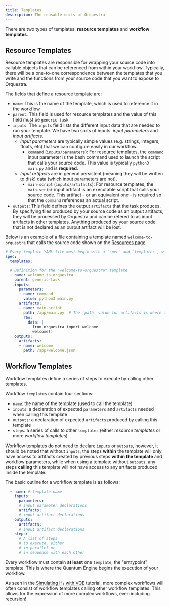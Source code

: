 ```yaml
---
title: Templates 
description: The reusable units of Orquestra
---
```


There are two types of templates: **resource templates** and **workflow templates**.

## Resource Templates

Resource templates are responsible for wrapping your source code into callable objects that can be referenced from within your workflow. Typically, there will be a one-to-one correspondence between the templates that you write and the functions from your source code that you want to expose to Orquestra. 

The fields that define a resource template are:
 - `name`: This is the name of the template, which is used to reference it in the workflow
 - `parent`: This field is used for resource templates and the value of this field must be `generic-task`
 - `inputs`: The `inputs` field lists the different input data that are needed to run your template. We have two sorts of inputs: *input parameters* and *input artifacts*. 
   - *Input parameters* are typically simple values (e.g. strings, integers, floats, etc) that we can configure easily in our workflow.
      - `command` (`inputs/parameters`): For resource templates, the `command` input parameter is the bash command used to launch the script that calls your source code. This value is typically `python3 main.py` and is **required**.
   - *Input artifacts* are in general persistent (meaning they will be written to disk) data (which input parameters are not).
      - `main-script` (`inputs/artifacts`): For resource templates, the `main-script` input artifact is an executable script that calls your source code. This artifact - or an equivalent one - is required so that the `command` references an actual script.
 - `outputs`: This field defines the output `artifacts` that the task produces. By specifying files produced by your source code as an output artifacts, they will be processed by Orquestra and can be refered to as input artifacts in other templates. Anything produced by your source code that is not declared as an ourput artifact will be lost.

Below is an example of a file containing a template named `welcome-to-orquestra` that calls the source code shown on the [Resources page](https://orquestra.io/docs/qe/definingaworkflow/resources).

```YAML
# Every template YAML file must begin with a `spec` and `templates`, without which your template won't compile.
spec:
  templates:

  # Definition for the "welcome-to-orquestra" template
  - name: welcome-to-orquestra
    parent: generic-task
    inputs:
      parameters:
      - name: command
        value: python3 main.py
      artifacts:
      - name: main-script
        path: /app/main.py  # The `path` value for artifacts is where they are placed and they must be under the `app` directory
        raw:
          data: |
            from orquestra import welcome
            welcome()
    outputs:
      artifacts:
      - name: welcome
        path: /app/welcome.json
```

## Workflow Templates

Workflow templates define a series of steps to execute by calling other templates.

Workflow `templates` contain four sections:
- `name`: the name of the template (used to call the template)
- `inputs`: a declaration of expected `parameters` and `artifacts` needed when calling this template
- `outputs`: a declaration of expected `artifacts` produced by calling this template
- `steps`: a series of calls to other `templates` (either *resource templates* or more *workflow templates*)

Workflow templates do not need to declare `inputs` or `outputs`, however, it should be noted that without `inputs`, the steps **within** the template will only have access to artifacts created by previous steps **within the template** and workflow parameters, while when using a template without `outputs`, any steps **calling** this template will not have access to any artifacts produced inside the template.

The basic outline for a workflow template is as follows:
```YAML
  - name: # template name
    inputs:
      parameters:
      # input parameter declarations
      artifacts:
      # input artifact declarations
    outputs:
      artifacts:
      # input artifact declarations
    steps:
      # A list of steps
      # to execute, either 
      # in parallel or
      # in sequence with each other
```

Every workflow must contain **at least** one `template`, the "entrypoint" template. This is where the Quantum Engine begins the execution of your workflow. 

As seen in the [Simulating H₂ with VQE](https://www.orquestra.io/docs/tutorial/hydrogen-vqe/) tutorial, more complex workflows will often consist of workflow templates calling other workflow templates. This allows for the expression of more complex workflows, even including recursion! 
